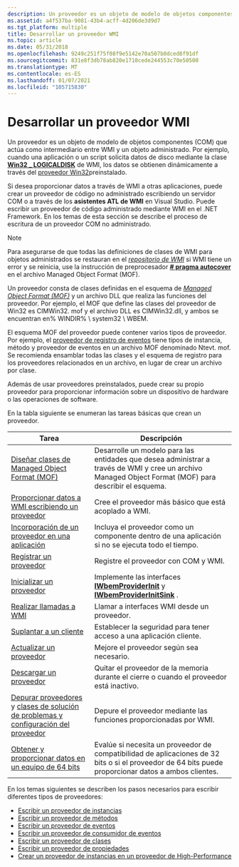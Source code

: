 ```yaml
---
description: Un proveedor es un objeto de modelo de objetos componentes (COM) que actúa como intermediario entre WMI y un objeto administrado.
ms.assetid: a4f537ba-9081-43b4-acff-4d206de3d9d7
ms.tgt_platform: multiple
title: Desarrollar un proveedor WMI
ms.topic: article
ms.date: 05/31/2018
ms.openlocfilehash: 9249c251f75f08f9e5142e70a507b0dced8f91df
ms.sourcegitcommit: 831e8f3db78ab820e1710cede244553c70e50500
ms.translationtype: MT
ms.contentlocale: es-ES
ms.lasthandoff: 01/07/2021
ms.locfileid: "105715830"
---
```

# <a name="developing-a-wmi-provider"></a>Desarrollar un proveedor WMI

Un proveedor es un objeto de modelo de objetos componentes (COM) que actúa como intermediario entre WMI y un objeto administrado. Por ejemplo, cuando una aplicación o un script solicita datos de disco mediante la clase [**Win32 \_ LOGICALDISK**](/windows/desktop/CIMWin32Prov/win32-logicaldisk) de WMI, los datos se obtienen dinámicamente a través del [proveedor Win32](/windows/desktop/CIMWin32Prov/win32-provider)preinstalado.

Si desea proporcionar datos a través de WMI a otras aplicaciones, puede crear un proveedor de código no administrado escribiendo un servidor COM o a través de los **asistentes ATL de WMI** en Visual Studio. Puede escribir un proveedor de código administrado mediante WMI en el .NET Framework. En los temas de esta sección se describe el proceso de escritura de un proveedor COM no administrado.

> [!Note]  
> Para asegurarse de que todas las definiciones de clases de WMI para objetos administrados se restauran en el [*repositorio de WMI*](gloss-w.md) si WMI tiene un error y se reinicia, use la instrucción de preprocesador [**\# pragma autocover**](pragma-autorecover.md) en el archivo Managed Object Format (MOF).

 

Un proveedor consta de clases definidas en el esquema de [*Managed Object Format (MOF)*](gloss-m.md) y un archivo DLL que realiza las funciones del proveedor. Por ejemplo, el MOF que define las clases del proveedor de Win32 es CIMWin32. mof y el archivo DLL es CIMWin32.dll, y ambos se encuentran en% WINDIR% \\ system32 \\ WBEM.

El esquema MOF del proveedor puede contener varios tipos de proveedor. Por ejemplo, el [proveedor de registro de eventos](/previous-versions/windows/desktop/eventlogprov/event-log-provider) tiene tipos de instancia, método y proveedor de eventos en un archivo MOF denominado Ntevt. mof. Se recomienda ensamblar todas las clases y el esquema de registro para los proveedores relacionados en un archivo, en lugar de crear un archivo por clase.

Además de usar proveedores preinstalados, puede crear su propio proveedor para proporcionar información sobre un dispositivo de hardware o las operaciones de software.

En la tabla siguiente se enumeran las tareas básicas que crean un proveedor.



| Tarea                                                                                                                                                            | Descripción                                                                                                                                      |
|-----------------------------------------------------------------------------------------------------------------------------------------------------------------|--------------------------------------------------------------------------------------------------------------------------------------------------|
| [Diseñar clases de Managed Object Format (MOF)](designing-managed-object-format--mof--classes.md)                                                              | Desarrolle un modelo para las entidades que desea administrar a través de WMI y cree un archivo Managed Object Format (MOF) para describir el esquema.<br/> |
| [Proporcionar datos a WMI escribiendo un proveedor](supplying-data-to-wmi-by-writing-a-provider.md)                                                                  | Cree el proveedor más básico que está acoplado a WMI.<br/>                                                                                |
| [Incorporación de un proveedor en una aplicación](incorporating-a-provider-in-an-application.md)                                                                    | Incluya el proveedor como un componente dentro de una aplicación si no se ejecuta todo el tiempo.<br/>                                         |
| [Registrar un proveedor](registering-a-provider.md)                                                                                                            | Registre el proveedor con COM y WMI.<br/>                                                                                               |
| [Inicializar un proveedor](initializing-a-provider.md)                                                                                                          | Implemente las interfaces [**IWbemProviderInit**](/windows/desktop/api/Wbemprov/nn-wbemprov-iwbemproviderinit) y [**IWbemProviderInitSink**](/windows/desktop/api/Wbemprov/nn-wbemprov-iwbemproviderinitsink) .<br/>   |
| [Realizar llamadas a WMI](making-calls-to-wmi.md)                                                                                                                  | Llamar a interfaces WMI desde un proveedor.<br/>                                                                                                  |
| [Suplantar a un cliente](impersonating-a-client.md)                                                                                                            | Establecer la seguridad para tener acceso a una aplicación cliente.<br/>                                                                                          |
| [Actualizar un proveedor](updating-a-provider.md)                                                                                                                  | Mejore el proveedor según sea necesario.<br/>                                                                                                       |
| [Descargar un proveedor](unloading-a-provider.md)                                                                                                                | Quitar el proveedor de la memoria durante el cierre o cuando el proveedor está inactivo.<br/>                                                         |
| [Depurar proveedores](debugging-providers.md) y [clases de solución de problemas y configuración del proveedor](provider-configuration-and-troubleshooting-classes.md) | Depure el proveedor mediante las funciones proporcionadas por WMI.<br/>                                                                                 |
| [Obtener y proporcionar datos en un equipo de 64 bits](getting-and-providing-data-on-a-64-bit-computer.md)                                                          | Evalúe si necesita un proveedor de compatibilidad de aplicaciones de 32 bits o si el proveedor de 64 bits puede proporcionar datos a ambos clientes.<br/>      |



 

En los temas siguientes se describen los pasos necesarios para escribir diferentes tipos de proveedores:

-   [Escribir un proveedor de instancias](writing-an-instance-provider.md)
-   [Escribir un proveedor de métodos](writing-a-method-provider.md)
-   [Escribir un proveedor de eventos](writing-an-event-provider.md)
-   [Escribir un proveedor de consumidor de eventos](writing-an-event-consumer-provider.md)
-   [Escribir un proveedor de clases](writing-a-class-provider.md)
-   [Escribir un proveedor de propiedades](writing-a-property-provider.md)
-   [Crear un proveedor de instancias en un proveedor de High-Performance](making-an-instance-provider-into-a-high-performance-provider.md)

 

